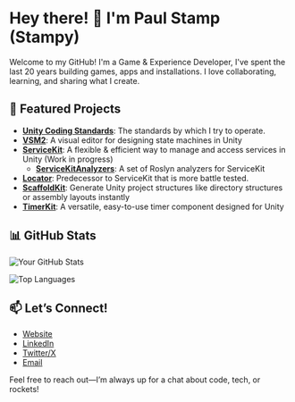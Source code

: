 # Hey there! 👋 I'm Paul Stamp (Stampy)

Welcome to my GitHub! I'm a Game & Experience Developer, I've spent the last 20 years building games, apps and installations. I love collaborating, learning, and sharing what I create.

## 🌟 Featured Projects
- **[Unity Coding Standards](https://github.com/PaulNonatomic/CodingStandards)**: The standards by which I try to operate.
- **[VSM2](https://github.com/PaulNonatomic/VisualStateMachineV2)**: A visual editor for designing state machines in Unity
- **[ServiceKit](https://github.com/PaulNonatomic/ServiceKit)**: A flexible & efficient way to manage and access services in Unity (Work in progress)
  - **[ServiceKitAnalyzers](https://github.com/PaulNonatomic/ServiceKitAnalyzers)**: A set of Roslyn analyzers for ServiceKit
- **[Locator](https://github.com/PaulNonatomic/ServiceLocator)**: Predecessor to ServiceKit that is more battle tested.
- **[ScaffoldKit](https://github.com/PaulNonatomic/ScaffoldKit)**: Generate Unity project structures like directory structures or assembly layouts instantly
- **[TimerKit](https://github.com/PaulNonatomic/TimerKit)**: A versatile, easy-to-use timer component designed for Unity

## 📊 GitHub Stats
![Your GitHub Stats](https://github-readme-stats.vercel.app/api?username=PaulNonatomic&show_icons=true&theme=radical)

![Top Languages](https://github-readme-stats.vercel.app/api/top-langs/?username=PaulNonatomic&layout=compact&theme=radical)

## 📫 Let’s Connect!
- [Website](https://www.nonatomic.co.uk)
- [LinkedIn](https://www.linkedin.com/in/paulstamp/)
- [Twitter/X](https://x.com/paulstamp)
- [Email](mailto:paul@nonatomic.co.uk)

Feel free to reach out—I’m always up for a chat about code, tech, or rockets!
